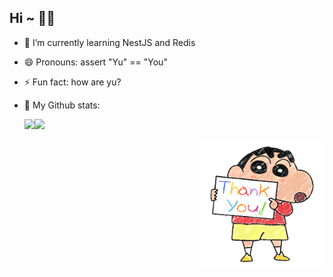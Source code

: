 ## Hi ~ 👋✨

- 🌱 I’m currently learning NestJS and Redis
- 😄 Pronouns: assert "Yu" == "You"
- ⚡ Fun fact: how are yu?
- 👏 My Github stats:

  <img src="https://github-readme-stats-six-blush.vercel.app/api?username=Yuuuuuu-xue&show_icons=true&theme=dracula&bg_color=30,09203F,537895&border_color=E37096&custom_title=Yuuuuuu-xue%20😄👍" align="left"/>
  <img src="https://github-readme-stats-six-blush.vercel.app/api/top-langs/?username=Yuuuuuu-xue&exclude_repo=github-readme-stats&theme=dracula&bg_color=30,09203F,537895&border_color=E37096&custom_title=Top%20Languages%20😄✌️" />

<img src='./shinchan.png' align="right" style="width: 200px;" />